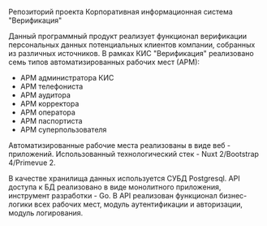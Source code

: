 Репозиторий проекта Корпоративная информационная система "Верификация"

Данный программный продукт реализует функционал верификации персональных данных потенциальных клиентов компании, собранных из различных источников. В рамках КИС "Верификация" реализовано семь типов 
автоматизированных рабочих мест (АРМ):
* АРМ администратора КИС
* АРМ телефониста
* АРМ аудитора
* АРМ корректора
* АРМ оператора
* АРМ паспортиста
* АРМ суперпользователя

Автоматизированные рабочие места реализованы в виде веб - приложений. Использованный технологический стек - Nuxt 2/Bootstrap 4/Primevue 2.

В качестве хранилища данных используется СУБД Postgresql. API доступа к БД реализовано в виде монолитного приложения, инструмент разработки - Go. В API реализован функционал бизнес-логики всех 
рабочих мест, модуль аутентификации и авторизации, модуль логирования.

